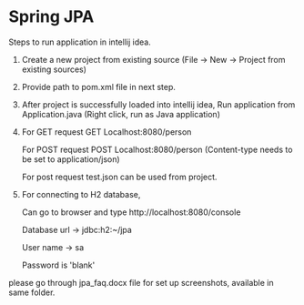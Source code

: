 # Spring JPA

Steps to run application in intellij idea.

1.  Create a new project from existing source (File -> New -> Project from existing sources)

2.  Provide path to pom.xml file in next step.

3.  After project is successfully loaded into intellij idea, Run application from Application.java (Right click, run as Java application)

4.  For GET request  GET Localhost:8080/person

    For POST request  POST Localhost:8080/person  (Content-type needs to be set to application/json)

    For post request test.json can be used from project.

5.  For connecting to H2 database,

    Can go to browser and type http://localhost:8080/console

    Database url -> jdbc:h2:~/jpa
    
    User name -> sa
     
    Password is 'blank'
    


please go through jpa_faq.docx file for set up screenshots, available in same folder.


